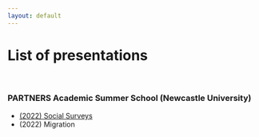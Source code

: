 ```yaml
---
layout: default
---
```


# List of presentations

<br>

### PARTNERS Academic Summer School (Newcastle University)

* [(2022) Social Surveys](https://cgmoreh.github.io/webslides/PASS2022/SocialSurveys/2022-SocialSurveys)
* (2022) Migration